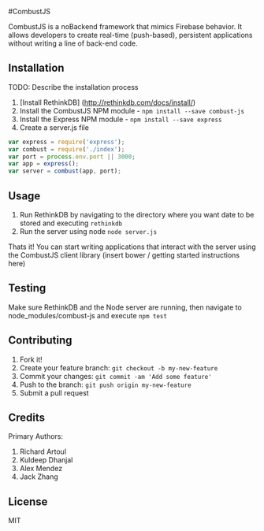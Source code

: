 #CombustJS

CombustJS is a noBackend framework that mimics Firebase behavior. It allows developers to create real-time (push-based), persistent applications without writing a line of back-end code.

## Installation

TODO: Describe the installation process
1) [Install RethinkDB] (http://rethinkdb.com/docs/install/)
2) Install the CombustJS NPM module - `npm install --save combust-js`
3) Install the Express NPM module - `npm install --save express`
4) Create a server.js file

```javascript
var express = require('express');
var combust = require('./index');
var port = process.env.port || 3000;
var app = express();
var server = combust(app, port);
```
## Usage

1) Run RethinkDB by navigating to the directory where you want date to be stored and executing `rethinkdb`
2) Run the server using node `node server.js`

Thats it! You can start writing applications that interact with the server using the CombustJS client library (insert bower / getting started instructions here)

## Testing

Make sure RethinkDB and the Node server are running, then navigate to node_modules/combust-js and execute `npm test`

## Contributing

1. Fork it!
2. Create your feature branch: `git checkout -b my-new-feature`
3. Commit your changes: `git commit -am 'Add some feature'`
4. Push to the branch: `git push origin my-new-feature`
5. Submit a pull request

## Credits

Primary Authors:
1) Richard Artoul
2) Kuldeep Dhanjal
3) Alex Mendez
4) Jack Zhang

## License
MIT
